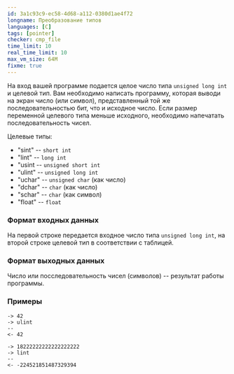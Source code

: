 ```yaml
---
id: 3a1c93c9-ec58-4d68-a112-0380d1ae4f72
longname: Преобразование типов
languages: [C]
tags: [pointer]
checker: cmp_file
time_limit: 10
real_time_limit: 10
max_vm_size: 64M
fixme: true
---
```



На вход вашей программе подается целое число типа `unsigned long int` и целевой тип. Вам необходимо написать программу, которая выводи на экран число (или символ), представленный той же последовательностью бит, что и исходное число. Если размер переменной целевого типа меньше исходного, необходимо напечатать последовательность чисел.

Целевые типы:

* "sint" -- `short int`
* "lint" -- `long int`
* "usint -- `unsigned short int`
* "ulint" -- `unsigned long int`
* "uchar" -- `unsigned char` (как число)
* "dchar" -- `char` (как число)
* "schar" -- `char` (как символ)
* "float" -- `float`

### Формат входных данных

На первой строке передается входное число типа `unsigned long int`, на второй строке целевой тип в соответствии с таблицей.

### Формат выходных данных

Число или посследовательность чисел (символов) -- результат работы программы.

### Примеры

```
-> 42
-> ulint
--
<- 42
```

```
-> 18222222222222222222
-> lint
--
<- -224521851487329394
```
